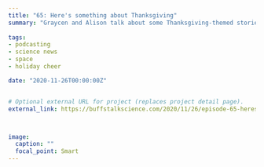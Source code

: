 ```yaml
---
title: "65: Here's something about Thanksgiving"
summary: "Graycen and Alison talk about some Thanksgiving-themed stories featuring seed banks, rats, football and a Thanksgiving NASA disaster."
  
tags:
- podcasting
- science news
- space
- holiday cheer

date: "2020-11-26T00:00:00Z"


# Optional external URL for project (replaces project detail page).
external_link: https://buffstalkscience.com/2020/11/26/episode-65-heres-something-about-thanksgiving/



image:
  caption: ""
  focal_point: Smart
---
```

